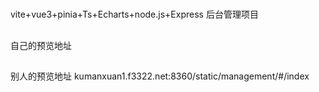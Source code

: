 #
vite+vue3+pinia+Ts+Echarts+node.js+Express 后台管理项目
##
自己的预览地址
## 
别人的预览地址
kumanxuan1.f3322.net:8360/static/management/#/index

